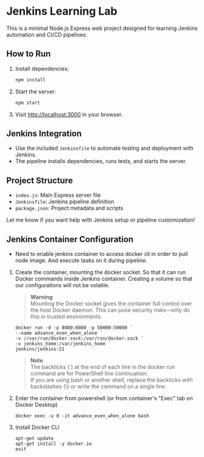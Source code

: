 # Jenkins Learning Lab

This is a minimal Node.js Express web project designed for learning Jenkins automation and CI/CD pipelines.

## How to Run

1. Install dependencies:
   ```sh
   npm install
   ```
2. Start the server:
   ```sh
   npm start
   ```
3. Visit [http://localhost:3000](http://localhost:3000) in your browser.

## Jenkins Integration
- Use the included `Jenkinsfile` to automate testing and deployment with Jenkins.
- The pipeline installs dependencies, runs tests, and starts the server.

## Project Structure
- `index.js`: Main Express server file
- `Jenkinsfile`: Jenkins pipeline definition
- `package.json`: Project metadata and scripts

Let me know if you want help with Jenkins setup or pipeline customization!

## Jenkins Container Configuration
- Need to enable jenkins container to access docker cli in order to pull node image. And execute tasks on it during pipeline.

1. Create the container, mounting the docker socket. So that it can run Docker commands inside Jenkins container. Creating a volume so that our configurations will not be volatile.
   > **Warning**  
   > Mounting the Docker socket gives the container full control over the host Docker daemon. This can pose security risks—only do this in trusted environments.

   ```
   docker run -d -p 8080:8080 -p 50000:50000 `
   --name advance_even_when_alone `
   -v //var/run/docker.sock:/var/run/docker.sock `
   -v jenkins_home:/var/jenkins_home `
   jenkins/jenkins:21
   ```
   > **Note**  
   > The backticks (`) at the end of each line in the docker run command are for PowerShell line continuation.  
   > If you are using bash or another shell, replace the backticks with backslashes (\\) or write the command on a single line.

   
2. Enter the container from powershell (or from container's  "Exec" tab on Docker Desktop)

   ```
   docker exec -u 0 -it advance_even_when_alone bash
   ```

3. Install Docker CLI

   ```
   apt-get update
   apt-get install -y docker.io
   exit
   ```
